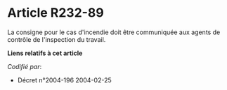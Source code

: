 # Article R232-89

La consigne pour le cas d'incendie doit être communiquée aux agents de contrôle de l'inspection du travail.

**Liens relatifs à cet article**

_Codifié par_:

  - Décret n°2004-196 2004-02-25
